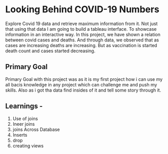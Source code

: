 
# Looking Behind COVID-19 Numbers
Explore Covid 19 data and retrieve maximum information from it. Not just that using that data I am going to build a tableau interface. To showcase information in an interactive way. In this project, we have shown a relation between covid cases and deaths. And through data, we observed that as cases are increasing deaths are increasing. But as vaccination is started death count and cases started decreasing. 


## Primary Goal

Primary Goal with this project was as it is my first project how i can use my all bacis knowledge 
in any project which can challenge me and push my skills. Also as i got tha data find insides of it and tell some story through it. 


## Learnings - 
1. Use of joins
2. Ineer joins
3. joins Across Database
4. Inserts 
5. drop 
6. creating views 
